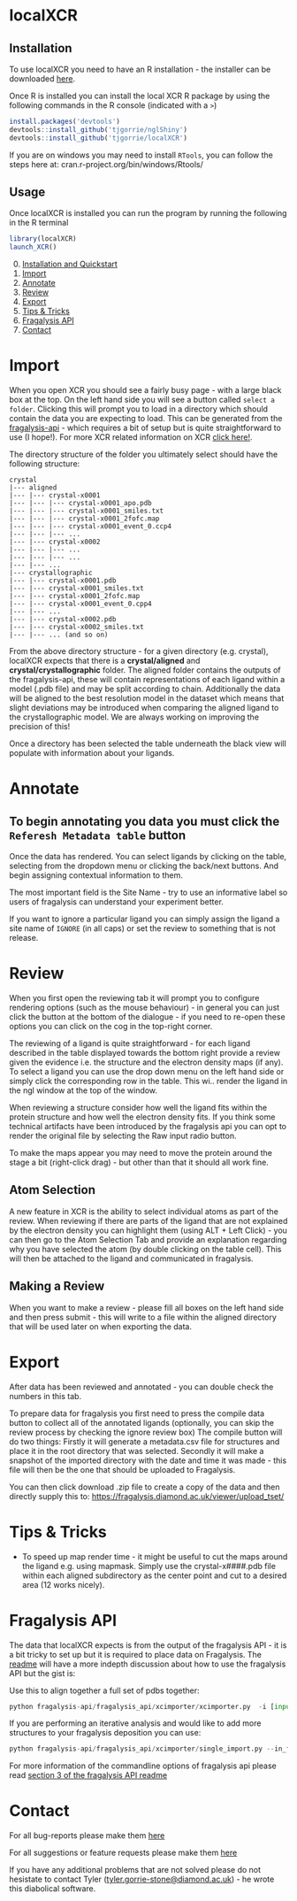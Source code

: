 # localXCR

<a name='installation'></a>

## Installation

To use localXCR you need to have an R installation - the installer can be downloaded [here](https://cloud.r-project.org).

Once R is installed you can install the local XCR R package by using the following commands in the R console (indicated with a `>`)

```R
install.packages('devtools')
devtools::install_github('tjgorrie/nglShiny')
devtools::install_github('tjgorrie/localXCR')
```

If you are on windows you may need to install `RTools`, you can follow the steps here at:
cran.r-project.org/bin/windows/Rtools/

## Usage

Once localXCR is installed you can run the program by running the following in the R terminal

```R
library(localXCR)
launch_XCR()
```

0. [Installation and Quickstart](#installation)
1. [Import](#importing)
2. [Annotate](#annotating)
3. [Review](#reviewing)
4. [Export](#exporting)
5. [Tips & Tricks](#tips)
6. [Fragalysis API](#fragalysis-api)
7. [Contact](#contact)

<a name='importing'></a>

# Import

When you open XCR you should see a fairly busy page - with a large black box at the top. On the left hand side you will see a button called `select a folder`. Clicking this will prompt you to load in a directory which should contain the data you are expecting to load. This can be generated from the [fragalysis-api](https://github.com/xchem/fragalysis-api/) - which requires a bit of setup but is quite straightforward to use (I hope!). For more XCR related information on XCR [click here!](#fragalysis-api).

The directory structure of the folder you ultimately select should have the following structure:

```
crystal
|--- aligned
|--- |--- crystal-x0001
|--- |--- |--- crystal-x0001_apo.pdb
|--- |--- |--- crystal-x0001_smiles.txt
|--- |--- |--- crystal-x0001_2fofc.map
|--- |--- |--- crystal-x0001_event_0.ccp4
|--- |--- |--- ...
|--- |--- crystal-x0002
|--- |--- |--- ...
|--- |--- |--- ...
|--- |--- ...
|--- crystallographic
|--- |--- crystal-x0001.pdb
|--- |--- crystal-x0001_smiles.txt
|--- |--- crystal-x0001_2fofc.map
|--- |--- crystal-x0001_event_0.cpp4
|--- |--- ...
|--- |--- crystal-x0002.pdb
|--- |--- crystal-x0002_smiles.txt
|--- |--- ... (and so on)
```

From the above directory structure - for a given directory (e.g. crystal), localXCR expects that there is a **crystal/aligned** and **crystal/crystallographic** folder. The aligned folder contains the outputs of the fragalysis-api, these will contain representations of each ligand within a model (.pdb file) and may be split according to chain. Additionally the data will be aligned to the best resolution model in the dataset which means that slight deviations may be introduced when comparing the aligned ligand to the crystallographic model. We are always working on improving the precision of this!

Once a directory has been selected the table underneath the black view will populate with information about your ligands.

<a name='annotating'></a>

# Annotate

## To begin annotating you data you must click the `Referesh Metadata table` button

Once the data has rendered. You can select ligands by clicking on the table, selecting from the dropdown menu or clicking the back/next buttons. And begin assigning contextual information to them.

The most important field is the Site Name - try to use an informative label so users of fragalysis can understand your experiment better.

If you want to ignore a particular ligand you can simply assign the ligand a site name of `IGNORE` (in all caps) or set the review to something that is not release.

<a name='reviewing'></a>

# Review

When you first open the reviewing tab it will prompt you to configure rendering options (such as the mouse behaviour) - in general you can just click the button at the bottom of the dialogue - if you need to re-open these options you can click on the cog in the top-right corner.

The reviewing of a ligand is quite straightforward - for each ligand described in the table displayed towards the bottom right provide a review given the evidence i.e. the structure and the electron density maps (if any). To select a ligand you can use the drop down menu on the left hand side or simply click the corresponding row in the table. This wi.. render the ligand in the ngl window at the top of the window.

When reviewing a structure consider how well the ligand fits within the protein structure and how well the electron density fits. If you think some technical artifacts have been introduced by the fragalysis api you can opt to render the original file by selecting the Raw input radio button.

To make the maps appear you may need to move the protein around the stage a bit (right-click drag) - but other than that it should all work fine.

## Atom Selection

A new feature in XCR is the ability to select individual atoms as part of the review. When reviewing if there are parts of the ligand that are not explained by the electron density you can highlight them (using ALT + Left Click) - you can then go to the Atom Selection Tab and provide an explanation regarding why you have selected the atom (by double clicking on the table cell). This will then be attached to the ligand and communicated in fragalysis.

## Making a Review

When you want to make a review - please fill all boxes on the left hand side and then press submit - this will write to a file within the aligned directory that will be used later on when exporting the data.

<a name='exporting'></a>

# Export

After data has been reviewed and annotated - you can double check the numbers in this tab.

To prepare data for fragalysis you first need to press the compile data button to collect all of the annotated ligands (optionally, you can skip the review process by checking the ignore review box) The compile button will do two things: Firstly it will generate a metadata.csv file for structures and place it in the root directory that was selected. Secondly it will make a snapshot of the imported directory with the date and time it was made - this file will then be the one that should be uploaded to Fragalysis.

You can then click download .zip file to create a copy of the data and then directly supply this to: https://fragalysis.diamond.ac.uk/viewer/upload_tset/

<a name='tips'></a>

# Tips & Tricks

- To speed up map render time - it might be useful to cut the maps around the ligand e.g. using mapmask. Simply use the crystal-x####.pdb file within each aligned subdirectory as the center point and cut to a desired area (12 works nicely).

<a name='fragalysis-api'></a>

# Fragalysis API

The data that localXCR expects is from the output of the fragalysis API - it is a bit tricky to set up but it is required to place data on Fragalysis. The [readme](https://github.com/xchem/fragalysis-api#readme) will have a more indepth discussion about how to use the fragalysis API but the gist is:

Use this to align together a full set of pdbs together:

```python
python fragalysis-api/fragalysis_api/xcimporter/xcimporter.py  -i [input directory] -o [output directory] -t [target name] -m
```

If you are performing an iterative analysis and would like to add more structures to your fragalysis deposition you can use:

```python
python fragalysis-api/fragalysis_api/xcimporter/single_import.py --in_file=[pdbtobealigned.pdb] --out_dir=[output directory] --target [targetname] -m
```

For more information of the commandline options of fragalysis api please read [section 3 of the fragalysis API readme](https://github.com/xchem/fragalysis-api#3how-to-submit-pdb-files-for-conversion-to-a-fragalysis-friendly-format-fff)
<a name='contact'></a>

# Contact

For all bug-reports please make them [here](https://github.com/TJGorrie/localXCR/issues/new?assignees=&labels=bug&template=bug_report.md&title=%5BBUG%5D)

For all suggestions or feature requests please make them [here](https://github.com/TJGorrie/localXCR/issues/new?assignees=&labels=enhancement&template=feature_request.md&title=%5BFEATURE+REQUEST%5D)

If you have any additional problems that are not solved please do not hesistate to contact Tyler (tyler.gorrie-stone@diamond.ac.uk) - he wrote this diabolical software.
